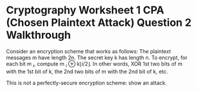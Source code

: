 # Cryptography Worksheet 1 CPA (Chosen Plaintext Attack) Question 2 Walkthrough

Consider an encryption scheme that works as follows: The plaintext messages m have length 2n. The secret key k has length n. To encrypt, for each bit m $_{i}$, compute m $_{i}$ ⊕ k⌊i/2⌋. In
other words, XOR 1st two bits of m with the 1st bit of k, the 2nd two bits of m with the 2nd bit of k, etc.

This is not a perfectly-secure encryption scheme: show an attack.